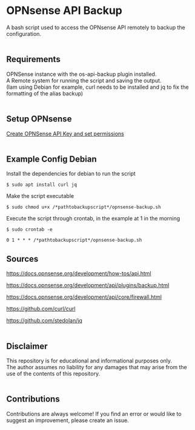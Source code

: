# OPNsense API Backup

A bash script used to access the OPNsense API remotely to backup the configuration.<br /><br />

## Requirements

OPNSense instance with the os-api-backup plugin installed. <br />
A Remote system for running the script and saving the output. <br />
(Iam using Debian for example, curl needs to be installed and jq to fix the formatting of the alias backup)<br /><br />

## Setup OPNsense

[Create OPNSense API Key and set permissions](https://github.com/ARC-XX/opnsense_api_config_backup/wiki/Create-OPNSense-API-Key-and-set-permissions)<br /><br />
    
## Example Config Debian
Install the dependencies for debian to run the script

    $ sudo apt install curl jq

Make the script executable

    $ sudo chmod u+x /*pathtobackupscript*/opnsense-backup.sh

Execute the script through crontab, in the example at 1 in the morning

    $ sudo crontab -e

    0 1 * * * /*pathtobackupscript*/opnsense-backup.sh

## Sources
https://docs.opnsense.org/development/how-tos/api.html

https://docs.opnsense.org/development/api/plugins/backup.html

https://docs.opnsense.org/development/api/core/firewall.html

https://github.com/curl/curl

https://github.com/stedolan/jq<br /><br />

## Disclaimer

This repository is for educational and informational purposes only. <br />
The author assumes no liability for any damages that may arise from the use of the contents of this repository.<br /><br />

## Contributions

Contributions are always welcome! If you find an error or would like to suggest an improvement, please create an issue.
